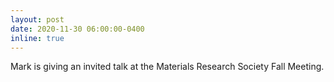 ```yaml
---
layout: post
date: 2020-11-30 06:00:00-0400
inline: true
---
```


Mark is giving an invited talk at the Materials Research Society Fall Meeting.
